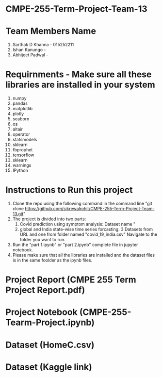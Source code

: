 # CMPE-255-Term-Project-Team-13

# Team Members Name
1) Sarthak D Khanna - 015252211
2) Ishan Kanungo - 
3) Abhijeet Padwal - 

# Requirnments - Make sure all these libraries are installed in your system
1) numpy
2) pandas
3) matplotlib
4) plotly
5) seaborn
6) os
7) altair
8) operator
9) statsmodels
10) sklearn
11) fbprophet
12) tensorflow
13) sklearn
14) warnings
15) IPython

# Instructions to Run this project
1) Clone the repo using the following command in the command line "git clone https://github.com/sikrewalrohit/CMPE-255-Term-Project-Team-13.git"
2) The project is divided into two parts:
    1. Covid prediction using symptom analysis: Dataset name "
    2. global and India state-wise time series forcasting. 3 Datasets from URL and one from folder named "covid_19_india.csv"
    Navigate to the folder you want to run.
3) Run the "part 1.ipynb" or "part 2.ipynb" complete file in jupyter notebook.  
4) Please make sure that all the libraries are installed and the dataset files is in the same foolder as the ipynb files.

# Project Report (CMPE 255 Term Project Report.pdf)


# Project Notebook (CMPE-255-Tearm-Project.ipynb)


# Dataset (HomeC.csv)


# Dataset (Kaggle link)
